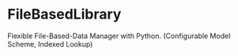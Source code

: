 # FileBasedLibrary
Flexible File-Based-Data  Manager with Python. (Configurable Model Scheme, Indexed Lookup)
